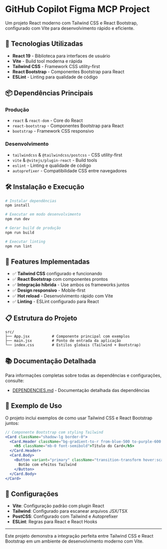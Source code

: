 # GitHub Copilot Figma MCP Project

Um projeto React moderno com Tailwind CSS e React Bootstrap, configurado com Vite para desenvolvimento rápido e eficiente.

## 🚀 Tecnologias Utilizadas

- **React 19** - Biblioteca para interfaces de usuário
- **Vite** - Build tool moderna e rápida
- **Tailwind CSS** - Framework CSS utility-first
- **React Bootstrap** - Componentes Bootstrap para React
- **ESLint** - Linting para qualidade de código

## 📦 Dependências Principais

### Produção
- `react` & `react-dom` - Core do React
- `react-bootstrap` - Componentes Bootstrap para React
- `bootstrap` - Framework CSS responsivo

### Desenvolvimento
- `tailwindcss` & `@tailwindcss/postcss` - CSS utility-first
- `vite` & `@vitejs/plugin-react` - Build tools
- `eslint` - Linting e qualidade de código
- `autoprefixer` - Compatibilidade CSS entre navegadores

## 🛠️ Instalação e Execução

```bash
# Instalar dependências
npm install

# Executar em modo desenvolvimento
npm run dev

# Gerar build de produção
npm run build

# Executar linting
npm run lint
```

## 🎨 Features Implementadas

- ✅ **Tailwind CSS** configurado e funcionando
- ✅ **React Bootstrap** com componentes prontos
- ✅ **Integração híbrida** - Use ambos os frameworks juntos
- ✅ **Design responsivo** - Mobile-first
- ✅ **Hot reload** - Desenvolvimento rápido com Vite
- ✅ **Linting** - ESLint configurado para React

## 📋 Estrutura do Projeto

```
src/
├── App.jsx          # Componente principal com exemplos
├── main.jsx         # Ponto de entrada da aplicação
└── index.css        # Estilos globais (Tailwind + Bootstrap)
```

## 📚 Documentação Detalhada

Para informações completas sobre todas as dependências e configurações, consulte:
- [DEPENDENCIES.md](./DEPENDENCIES.md) - Documentação detalhada das dependências

## 🎯 Exemplo de Uso

O projeto inclui exemplos de como usar Tailwind CSS e React Bootstrap juntos:

```jsx
// Componente Bootstrap com styling Tailwind
<Card className="shadow-lg border-0">
  <Card.Header className="bg-gradient-to-r from-blue-500 to-purple-600 text-white">
    <h5 className="mb-0 font-semibold">Título do Card</h5>
  </Card.Header>
  <Card.Body>
    <Button variant="primary" className="transition-transform hover:scale-105">
      Botão com efeitos Tailwind
    </Button>
  </Card.Body>
</Card>
```

## 🔧 Configurações

- **Vite**: Configuração padrão com plugin React
- **Tailwind**: Configurado para escanear arquivos JSX/TSX
- **PostCSS**: Configurado com Tailwind e Autoprefixer
- **ESLint**: Regras para React e React Hooks

---

Este projeto demonstra a integração perfeita entre Tailwind CSS e React Bootstrap em um ambiente de desenvolvimento moderno com Vite.
